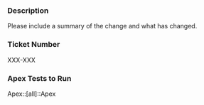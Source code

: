 ### Description

Please include a summary of the change and what has changed.

### Ticket Number

XXX-XXX

### Apex Tests to Run

Apex::[all]::Apex
